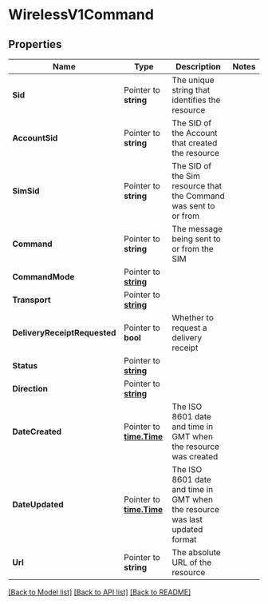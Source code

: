 # WirelessV1Command

## Properties

Name | Type | Description | Notes
------------ | ------------- | ------------- | -------------
**Sid** | Pointer to **string** | The unique string that identifies the resource |
**AccountSid** | Pointer to **string** | The SID of the Account that created the resource |
**SimSid** | Pointer to **string** | The SID of the Sim resource that the Command was sent to or from |
**Command** | Pointer to **string** | The message being sent to or from the SIM |
**CommandMode** | Pointer to [**string**](CommandEnumCommandMode.md) |  |
**Transport** | Pointer to [**string**](CommandEnumTransport.md) |  |
**DeliveryReceiptRequested** | Pointer to **bool** | Whether to request a delivery receipt |
**Status** | Pointer to [**string**](CommandEnumStatus.md) |  |
**Direction** | Pointer to [**string**](CommandEnumDirection.md) |  |
**DateCreated** | Pointer to [**time.Time**](time.Time.md) | The ISO 8601 date and time in GMT when the resource was created |
**DateUpdated** | Pointer to [**time.Time**](time.Time.md) | The ISO 8601 date and time in GMT when the resource was last updated format |
**Url** | Pointer to **string** | The absolute URL of the resource |

[[Back to Model list]](../README.md#documentation-for-models) [[Back to API list]](../README.md#documentation-for-api-endpoints) [[Back to README]](../README.md)


